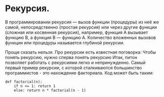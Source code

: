 # Рекурсия.

В программировании рекурсия — вызов функции (процедуры) из неё же самой, непосредственно (простая рекурсия) или через другие функции (сложная или косвенная рекурсия), например, функция A вызывает функцию B, а функция B — функцию A. Количество вложенных вызовов функции или процедуры называется глубиной рекурсии.

 Проще сказать нельзя. Про рекурсии есть известная поговорка:
Чтобы понять рекурсию, нужно сперва понять рекурсию
Итак, питон позволяет работать с рекурсиями легко и непринужденно. Самый первый пример рекурсии, с которой сталкиваются большинство программистов - это нахождение факториала. Код может быть таким:
```
def factorial(n):
    if n <= 1: return 1
    else: return n * factorial(n - 1)
```